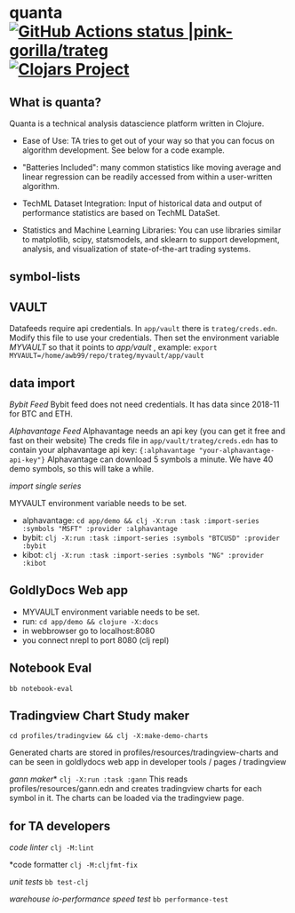 # quanta [![GitHub Actions status |pink-gorilla/trateg](https://github.com/pink-gorilla/trateg/workflows/CI/badge.svg)](https://github.com/pink-gorilla/trateg/actions?workflow=CI)[![Clojars Project](https://img.shields.io/clojars/v/org.pinkgorilla/ta.svg)](https://clojars.org/org.pinkgorilla/ta)

## What is quanta?

Quanta is a technical analysis datascience platform written in Clojure.

- Ease of Use: TA tries to get out of your way so that you can focus on algorithm development. See below for a code example.

- "Batteries Included": many common statistics like moving average and linear regression can be readily accessed from within a user-written algorithm.

- TechML Dataset Integration: Input of historical data and output of performance statistics are based on TechML DataSet.

- Statistics and Machine Learning Libraries: 
You can use libraries similar to matplotlib, scipy, statsmodels, and sklearn to support development, analysis, and visualization of state-of-the-art trading systems.


## symbol-lists




## VAULT

Datafeeds require api credentials. In `app/vault` there is `trateg/creds.edn`.
Modify this file to use your credentials. Then set the environment variable *MYVAULT*
so that it points to *app/vault* , example:
`export MYVAULT=/home/awb99/repo/trateg/myvault/app/vault`

##  data import 

*Bybit Feed*
Bybit feed does not need credentials. It has data since 2018-11 for BTC and ETH.

*Alphavantage Feed*
Alphavantage needs an api key (you can get it free and fast on their website)
The creds file in `app/vault/trateg/creds.edn` has to contain your alphavantage api key: `{:alphavantage "your-alphavantage-api-key"}`
Alphavantage can download 5 symbols a minute. We have 40 demo symbols, so this will take a while.

*import single series*

MYVAULT environment variable needs to be set.

- alphavantage: `cd app/demo && clj -X:run :task :import-series :symbols "MSFT" :provider :alphavantage` 
- bybit:  `clj -X:run :task :import-series :symbols "BTCUSD" :provider :bybit`
- kibot:  `clj -X:run :task :import-series :symbols "NG" :provider :kibot`



## GoldlyDocs Web app

 - MYVAULT environment variable needs to be set.
 - run: `cd app/demo && clojure -X:docs`
 - in webbrowser go to localhost:8080 
 - you connect nrepl to port 8080 (clj repl)

## Notebook Eval

`bb notebook-eval`

## Tradingview Chart Study maker

`cd profiles/tradingview && clj -X:make-demo-charts`

Generated charts are stored in profiles/resources/tradingview-charts
and can be seen in goldlydocs web app in developer tools / pages / tradingview

*gann maker** `clj -X:run :task :gann` 
This reads profiles/resources/gann.edn and creates tradingview charts for each symbol in it.
The charts can be loaded via the tradingview page.
 

## for TA developers

*code linter*  `clj -M:lint`

*code formatter `clj -M:cljfmt-fix`

*unit tests* `bb test-clj`

*warehouse io-performance speed test* `bb performance-test`






